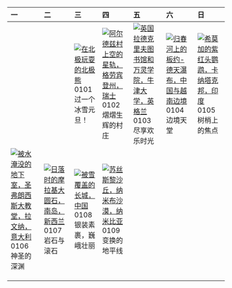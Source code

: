 | 一                                                                                                                                                                                                      | 二                                                                                                                                                                                    | 三                                                                                                                                                                                           | 四                                                                                                                                                                                                    | 五                                                                                                                                                                                                  | 六                                                                                                                                                                                          | 日                                                                                                                                                                                          |
|:-------------------------------------------------------------------------------------------------------------------------------------------------------------------------------------------------------|:-------------------------------------------------------------------------------------------------------------------------------------------------------------------------------------|:--------------------------------------------------------------------------------------------------------------------------------------------------------------------------------------------|:-----------------------------------------------------------------------------------------------------------------------------------------------------------------------------------------------------|:---------------------------------------------------------------------------------------------------------------------------------------------------------------------------------------------------|:-------------------------------------------------------------------------------------------------------------------------------------------------------------------------------------------|:-------------------------------------------------------------------------------------------------------------------------------------------------------------------------------------------|
|                                                                                                                                                                                                        |                                                                                                                                                                                      | [![](https://www.bing.com/th?id=OHR.PolarBearSwim_ZH-CN1000349057_320x240.jpg '在北极玩耍的北极熊')](https://www.bing.com/th?id=OHR.PolarBearSwim_ZH-CN1000349057_UHD.jpg)<br>0101<br>过一个冰雪元旦！       | [![](https://www.bing.com/th?id=OHR.ArdezSwitzerland_ZH-CN5605305240_320x240.jpg '阿尔德兹村上空的星轨，格劳宾登州，瑞士')](https://www.bing.com/th?id=OHR.ArdezSwitzerland_ZH-CN5605305240_UHD.jpg)<br>0102<br>熠熠生辉的村庄 | [![](https://www.bing.com/th?id=OHR.TolkienOxford_ZH-CN6331694590_320x240.jpg '英国拉德克里夫图书馆和万灵学院，牛津大学，英格兰')](https://www.bing.com/th?id=OHR.TolkienOxford_ZH-CN6331694590_UHD.jpg)<br>0103<br>尽享欢乐时光 | [![](https://www.bing.com/th?id=OHR.VietnamFalls_ZH-CN9659529108_320x240.jpg '归春河上的板约-德天瀑布，中国与越南边境')](https://www.bing.com/th?id=OHR.VietnamFalls_ZH-CN9659529108_UHD.jpg)<br>0104<br>边境天堂 | [![](https://www.bing.com/th?id=OHR.PlumParakeet_ZH-CN0311942558_320x240.jpg '希莫加的紫红头鹦鹉，卡纳塔克邦，印度')](https://www.bing.com/th?id=OHR.PlumParakeet_ZH-CN0311942558_UHD.jpg)<br>0105<br>树梢上的焦点 |
| [![](https://www.bing.com/th?id=OHR.RavennaBasilica_ZH-CN1406474730_320x240.jpg '被水淹没的地下室，圣弗朗西斯大教堂，拉文纳，意大利')](https://www.bing.com/th?id=OHR.RavennaBasilica_ZH-CN1406474730_UHD.jpg)<br>0106<br>神圣的深渊 | [![](https://www.bing.com/th?id=OHR.BouldersNZ_ZH-CN6750253580_320x240.jpg '日落时的摩拉基大圆石，南岛，新西兰')](https://www.bing.com/th?id=OHR.BouldersNZ_ZH-CN6750253580_UHD.jpg)<br>0107<br>岩石与滚石 | [![](https://www.bing.com/th?id=OHR.GreatWallStairs_ZH-CN4045949792_320x240.jpg '被雪覆盖的长城，中国')](https://www.bing.com/th?id=OHR.GreatWallStairs_ZH-CN4045949792_UHD.jpg)<br>0108<br>银装素裹，巍峨壮丽 | [![](https://www.bing.com/th?id=OHR.NamibiaDunes_ZH-CN5102483490_320x240.jpg '苏丝斯黎沙丘，纳米布沙漠，纳米比亚')](https://www.bing.com/th?id=OHR.NamibiaDunes_ZH-CN5102483490_UHD.jpg)<br>0109<br>变换的地平线            |                                                                                                                                                                                                    |                                                                                                                                                                                            |                                                                                                                                                                                            |
|                                                                                                                                                                                                        |                                                                                                                                                                                      |                                                                                                                                                                                             |                                                                                                                                                                                                      |                                                                                                                                                                                                    |                                                                                                                                                                                            |                                                                                                                                                                                            |
|                                                                                                                                                                                                        |                                                                                                                                                                                      |                                                                                                                                                                                             |                                                                                                                                                                                                      |                                                                                                                                                                                                    |                                                                                                                                                                                            |                                                                                                                                                                                            |
|                                                                                                                                                                                                        |                                                                                                                                                                                      |                                                                                                                                                                                             |                                                                                                                                                                                                      |                                                                                                                                                                                                    |                                                                                                                                                                                            |                                                                                                                                                                                            |